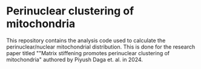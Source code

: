 # Perinuclear clustering of mitochondria

This repository contains the analysis code used to calculate the perinuclear/nuclear mitochondrial distribution. This is done for the research paper titled ""Matrix stiffening promotes perinuclear clustering of mitochondria" authored by Piyush Daga et. al. in 2024.

